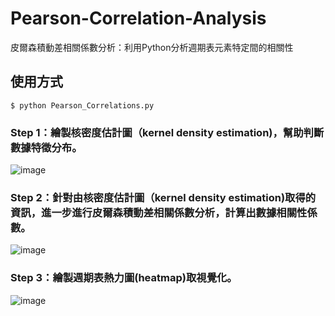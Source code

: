 # Pearson-Correlation-Analysis
皮爾森積動差相關係數分析：利用Python分析週期表元素特定間的相關性

## 使用方式

```
$ python Pearson_Correlations.py
```
### Step 1：繪製核密度估計圖（kernel density estimation)，幫助判斷數據特徵分布。
![image](https://user-images.githubusercontent.com/111637364/188358075-2f956fe1-fe1e-4da6-a834-c20a34c09b70.png)


### Step 2：針對由核密度估計圖（kernel density estimation)取得的資訊，進一步進行皮爾森積動差相關係數分析，計算出數據相關性係數。
![image](https://user-images.githubusercontent.com/111637364/188358107-a943841b-7c6e-40a9-af92-034328ade198.png)

### Step 3：繪製週期表熱力圖(heatmap)取視覺化。
![image](https://user-images.githubusercontent.com/111637364/188358128-3a75d0a4-96de-453b-bba3-3cc92ad348d6.png)
